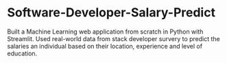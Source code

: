 # Software-Developer-Salary-Predict
Built a Machine Learning web application from scratch in Python with Streamlit. Used real-world data from stack developer survery to predict the salaries an individual based on their location, experience and level of education. 
